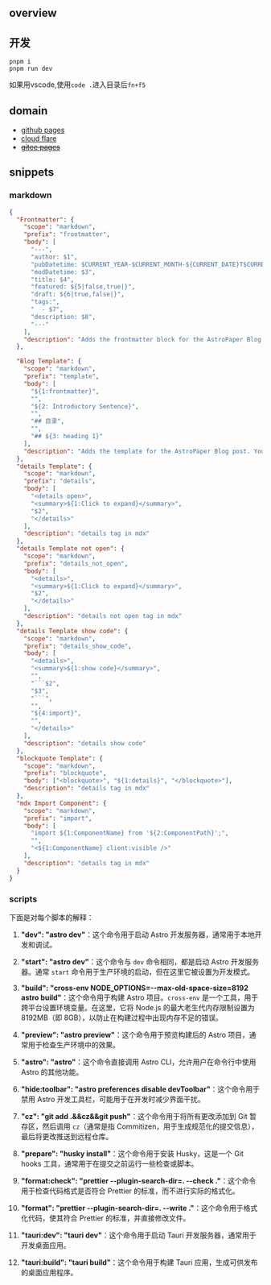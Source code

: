 ## overview

## 开发

```shell
pnpm i
pnpm run dev
```

如果用vscode,使用`code .`进入目录后`fn+f5`

## domain

- <a href="https://ajn404.github.io/" target="_blank">github pages</a>
- <a href="ajn404-github-io.pages.dev" target="_blank">cloud flare</a>
- <a href="https://ajn404.gitee.io/" target="_blank">~~gitee pages~~</a>

## snippets

### markdown

````json
{
  "Frontmatter": {
    "scope": "markdown",
    "prefix": "frontmatter",
    "body": [
      "---",
      "author: $1",
      "pubDatetime: $CURRENT_YEAR-$CURRENT_MONTH-${CURRENT_DATE}T$CURRENT_HOUR:$CURRENT_MINUTE:$CURRENT_SECOND.000Z",
      "modDatetime: $3",
      "title: $4",
      "featured: ${5|false,true|}",
      "draft: ${6|true,false|}",
      "tags:",
      "  - $7",
      "description: $8",
      "---"
    ],
    "description": "Adds the frontmatter block for the AstroPaper Blog post"
  },

  "Blog Template": {
    "scope": "markdown",
    "prefix": "template",
    "body": [
      "${1:frontmatter}",
      "",
      "${2: Introductory Sentence}",
      "",
      "## 目录",
      "",
      "## ${3: heading 1}"
    ],
    "description": "Adds the template for the AstroPaper Blog post. You will need to trigger the snippet modal on the 'frontmatter' line to insert the other snipper."
  },
  "details Template": {
    "scope": "markdown",
    "prefix": "details",
    "body": [
      "<details open>",
      "<summary>${1:Click to expand}</summary>",
      "$2",
      "</details>"
    ],
    "description": "details tag in mdx"
  },
  "details Template not open": {
    "scope": "markdown",
    "prefix": "details_not_open",
    "body": [
      "<details>",
      "<summary>${1:Click to expand}</summary>",
      "$2",
      "</details>"
    ],
    "description": "details not open tag in mdx"
  },
  "details Template show code": {
    "scope": "markdown",
    "prefix": "details_show_code",
    "body": [
      "<details>",
      "<summary>${1:show code}</summary>",
      "",
      "```$2",
      "$3",
      "```",
      "",
      "${4:import}",
      "",
      "</details>"
    ],
    "description": "details show code"
  },
  "blockquote Template": {
    "scope": "markdown",
    "prefix": "blockquote",
    "body": ["<blockquote>", "${1:details}", "</blockquote>"],
    "description": "details tag in mdx"
  },
  "mdx Import Component": {
    "scope": "markdown",
    "prefix": "import",
    "body": [
      "import ${1:ComponentName} from '${2:ComponentPath}';",
      "",
      "<${1:ComponentName} client:visible />"
    ],
    "description": "details tag in mdx"
  }
}
````

### scripts

下面是对每个脚本的解释：

1. **"dev": "astro dev"**：这个命令用于启动 Astro 开发服务器，通常用于本地开发和调试。

2. **"start": "astro dev"**：这个命令与 `dev` 命令相同，都是启动 Astro 开发服务器。通常 `start` 命令用于生产环境的启动，但在这里它被设置为开发模式。

3. **"build": "cross-env NODE_OPTIONS=--max-old-space-size=8192 astro build"**：这个命令用于构建 Astro 项目。`cross-env` 是一个工具，用于跨平台设置环境变量。在这里，它将 Node.js 的最大老生代内存限制设置为 8192MB（即 8GB），以防止在构建过程中出现内存不足的错误。

4. **"preview": "astro preview"**：这个命令用于预览构建后的 Astro 项目，通常用于检查生产环境中的效果。

5. **"astro": "astro"**：这个命令直接调用 Astro CLI，允许用户在命令行中使用 Astro 的其他功能。

6. **"hide:toolbar": "astro preferences disable devToolbar"**：这个命令用于禁用 Astro 开发工具栏，可能用于在开发时减少界面干扰。

7. **"cz": "git add .&&cz&&git push"**：这个命令用于将所有更改添加到 Git 暂存区，然后调用 `cz`（通常是指 Commitizen，用于生成规范化的提交信息），最后将更改推送到远程仓库。

8. **"prepare": "husky install"**：这个命令用于安装 Husky，这是一个 Git hooks 工具，通常用于在提交之前运行一些检查或脚本。

9. **"format:check": "prettier --plugin-search-dir=. --check ."**：这个命令用于检查代码格式是否符合 Prettier 的标准，而不进行实际的格式化。

10. **"format": "prettier --plugin-search-dir=. --write ."**：这个命令用于格式化代码，使其符合 Prettier 的标准，并直接修改文件。

11. **"tauri:dev": "tauri dev"**：这个命令用于启动 Tauri 开发服务器，通常用于开发桌面应用。

12. **"tauri:build": "tauri build"**：这个命令用于构建 Tauri 应用，生成可供发布的桌面应用程序。
